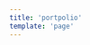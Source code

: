 ```yaml
---
title: 'portpolio'
template: 'page'
---
```


<!-- <h2>Projects</h2>
<span style="color:#f2511b; font-weight:bold">
네일샵 제휴 후보군 관리 시스템</br>
Gelato x codestates 기업협업으로 진행한 project
</span>
![flow](media/flow.png)
<span style="font-weight:bold">Role</br></span>
Team Leader, Back-end engineer, Front-end engineer

<span style="font-weight:bold">Tech Stack</br></span>
Node.JS, Express, MariaDB+Sequelize, AWS S3, RDS, puppeteer, JWT, React, Next.JS, BootStrap, docker, jenkins

<span style="font-weight:bold">소개</br></span>
대한민국에서 gelato와 제휴되지 않은 네일샵을 sns를 통해 찾아내고, 찾아낸 네일샵들에 데이터를 수집한 후 제휴요청 메세지를 보내고, 제휴를 맺도록 하는 admin page 및 crawler 구현

<span style="font-weight:bold">작업</br></span>
[ Back ]
Image Crawler 로직 구현</br>
S3 에 Image Upload 구현</br>
search query API, pagination</br>
register 및 Oauth 인증 프록시 로직 구현</br>
jenkins 를 통한 배포 자동화</br>

[ Front ]
shop 제휴요청 페이지에서 search query 및 pagination 로직 연계</br>

<span style="color:#f2511b; font-weight:bold">
배달의 민족 클론앱 제작 [ OverEats ]</br>
codestates 에서 진행한 project
</span>

<span style="font-weight:bold">Role</br></span>
Back-end engineer

<span style="font-weight:bold">Tech Stack</br></span>
Node.JS, Express, MongoDB+mongoose, AWS EC2, puppeteer, JWT,
React, React Native, Socket.io, Jest, Expo

<span style="font-weight:bold">소개</br></span>
배달의 민족을 클론하여 진행한 팀 project 고객과 음식점을 연결하기 위해 socket.io를 통한 [ client - server - client ] 간의 통신 구현 및 토큰인증방식 구현

<span style="font-weight:bold">작업</br></span>
[ Back ]
AWS EC2 + mongoDB 구성</br>
login, signup, signout 등 유저관련 API</br>
socket.io 를 이용한 server 통신 로직 구현</br>
Jest 로 유닛테스트</br>

</br> -->
